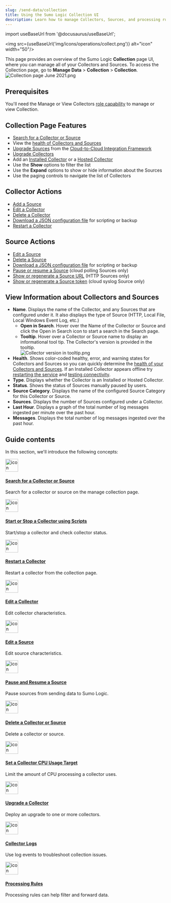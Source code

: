 ```yaml
---
slug: /send-data/collection
title: Using the Sumo Logic Collection UI
description: Learn how to manage Collectors, Sources, and processing rules.
---
```


import useBaseUrl from '@docusaurus/useBaseUrl';

<img src={useBaseUrl('img/icons/operations/collect.png')} alt="icon" width="50"/>

This page provides an overview of the Sumo Logic **Collection** page UI, where you can manage all of your Collectors and Sources. To access the Collection page, go to **Manage Data** > **Collection** > **Collection**. <br/>![Collection page June 2021.png](/img/collector/collection-page.png)

## Prerequisites

You'll need the Manage or View Collectors [role capability](/docs/manage/users-roles/roles/role-capabilities.md) to manage or view Collection.

## Collection Page Features

* [Search for a Collector or Source](search-collector-or-source.md)
* View the [health of Collectors and Sources](/docs/manage/health-events.md)
* [Upgrade Sources](/docs/send-data/hosted-collectors/cloud-to-cloud-integration-framework/cloud-to-cloud-source-versions.md) from the [Cloud-to-Cloud Integration Framework](/docs/send-data/hosted-collectors/cloud-to-cloud-integration-framework)
* [Upgrade Collectors](upgrade-collectors.md)
* Add an [Installed Collector](/docs/send-data/installed-collectors/sources) or a [Hosted Collector](/docs/send-data/hosted-collectors)
* Use the **Show** options to filter the list
* Use the **Expand** options to show or hide information about the Sources
* Use the paging controls to navigate the list of Collectors

## Collector Actions

* [Add a Source](/docs/send-data/choose-collector-source)
* [Edit a Collector](edit-collector.md)
* [Delete a Collector](delete-collector-source.md)
* [Download a JSON configuration file](/docs/send-data/use-json-configure-sources/local-configuration-file-management/view-download-source-json-configuration.md) for scripting or backup
* [Restart a Collector](restart-collectors.md)

## Source Actions

* [Edit a Source](edit-source.md)
* [Delete a Source](delete-collector-source.md)
* [Download a JSON configuration file](/docs/send-data/use-json-configure-sources/local-configuration-file-management/view-download-source-json-configuration.md) for scripting or backup
* [Pause or resume a Source](pause-resume-source.md) (cloud polling Sources only)
* [Show or regenerate a Source URL](/docs/send-data/hosted-collectors/http-source/generate-new-url.md) (HTTP Sources only)
* [Show or regenerate a Source token](/docs/send-data/hosted-collectors/cloud-syslog-source) (cloud syslog Source only)

## View Information about Collectors and Sources

* **Name**. Displays the name of the Collector, and any Sources that are configured under it. It also displays the type of Source (HTTP, Local File, Local Windows Event Log, etc.)
  * **Open in Search**. Hover over the Name of the Collector or Source and click the Open in Search icon to start a search in the Search page.
  * **Tooltip**. Hover over a Collector or Source name to display an informational tool tip. The Collector's version is provided in the tooltip.      <br/>![Collector version in tooltip.png](/img/collector/collector-version-in-tooltip.png)
* **Health**. Shows color-coded healthy, error, and warning states for Collectors and Sources so you can quickly determine the [health of your Collectors and Sources](/docs/manage/health-events.md).
  If an Installed Collector appears offline try [restarting the service](pause-resume-source.md) and [testing connectivity](/docs/send-data/installed-collectors/collector-installation-reference/test-connectivity-sumo-collectors).
* **Type**. Displays whether the Collector is an Installed or Hosted Collector.
* **Status**. Shows the status of Sources manually paused by users.
* **Source Category**. Displays the name of the configured Source Category for this Collector or Source.
* **Sources**. Displays the number of Sources configured under a Collector.
* **Last Hour**. Displays a graph of the total number of log messages ingested per minute over the past hour.
* **Messages**. Displays the total number of log messages ingested over the past hour.


## Guide contents

In this section, we'll introduce the following concepts:

<div className="box-wrapper">
<div className="box smallbox card">
  <div className="container">
  <a href="/docs/send-data/collection/search-for-a-collector-or-source"><img src={useBaseUrl('img/icons/operations/collect.png')} alt="icon" width="40"/><h4>Search for a Collector or Source</h4></a>
  <p>Search for a collector or source on the manage collection page.</p>
  </div>
</div>
<div className="box smallbox card">
  <div className="container">
  <a href="/docs/send-data/collection/start-stop-collector-using-scripts"><img src={useBaseUrl('img/icons/operations/collect.png')} alt="icon" width="40"/><h4>Start or Stop a Collector using Scripts</h4></a>
  <p>Start/stop a collector and check collector status.</p>
  </div>
</div>
<div className="box smallbox card">
  <div className="container">
  <a href="/docs/send-data/collection/restart-collectors"><img src={useBaseUrl('img/icons/operations/collect.png')} alt="icon" width="40"/><h4>Restart a Collector</h4></a>
  <p>Restart a collector from the collection page.</p>
  </div>
</div>
<div className="box smallbox card">
  <div className="container">
  <a href="/docs/send-data/collection/edit-collector"><img src={useBaseUrl('img/icons/operations/collect.png')} alt="icon" width="40"/><h4>Edit a Collector</h4></a>
  <p>Edit collector characteristics.</p>
  </div>
</div>
<div className="box smallbox card">
  <div className="container">
  <a href="/docs/send-data/collection/edit-source"><img src={useBaseUrl('img/icons/operations/collect.png')} alt="icon" width="40"/><h4>Edit a Source</h4></a>
  <p>Edit source characteristics.</p>
  </div>
</div>
<div className="box smallbox card">
  <div className="container">
  <a href="/docs/send-data/collection/pause-resume-source"><img src={useBaseUrl('img/icons/operations/collect.png')} alt="icon" width="40"/><h4>Pause and Resume a Source</h4></a>
  <p>Pause sources from sending data to Sumo Logic.</p>
  </div>
</div>
    <div className="box smallbox card">
      <div className="container">
      <a href="/docs/send-data/collection/delete-collector-or-source"><img src={useBaseUrl('img/icons/operations/collect.png')} alt="icon" width="40"/><h4>Delete a Collector or Source</h4></a>
      <p>Delete a collector or source.</p>
      </div>
    </div>
    <div className="box smallbox card">
      <div className="container">
      <a href="/docs/send-data/collection/set-collector-cpu-usage-target"><img src={useBaseUrl('img/icons/operations/collect.png')} alt="icon" width="40"/><h4>Set a Collector CPU Usage Target</h4></a>
      <p>Limit the amount of CPU processing a collector uses.</p>
      </div>
    </div>
    <div className="box smallbox card">
      <div className="container">
      <a href="/docs/send-data/collection/upgrade-collectors"><img src={useBaseUrl('img/icons/operations/collect.png')} alt="icon" width="40"/><h4>Upgrade a Collector</h4></a>
      <p>Deploy an upgrade to one or more collectors.</p>
      </div>
    </div>
    <div className="box smallbox card">
      <div className="container">
      <a href="/docs/send-data/collection/collector-logs"><img src={useBaseUrl('img/icons/operations/collect.png')} alt="icon" width="40"/><h4>Collector Logs</h4></a>
      <p>Use log events to troubleshoot collection issues.</p>
      </div>
    </div>
    <div className="box smallbox card">
      <div className="container">
      <a href="/docs/send-data/collection/processing-rules"><img src={useBaseUrl('img/icons/operations/collect.png')} alt="icon" width="40"/><h4>Processing Rules</h4></a>
      <p>Processing rules can help filter and forward data.</p>
      </div>
    </div>
</div>
